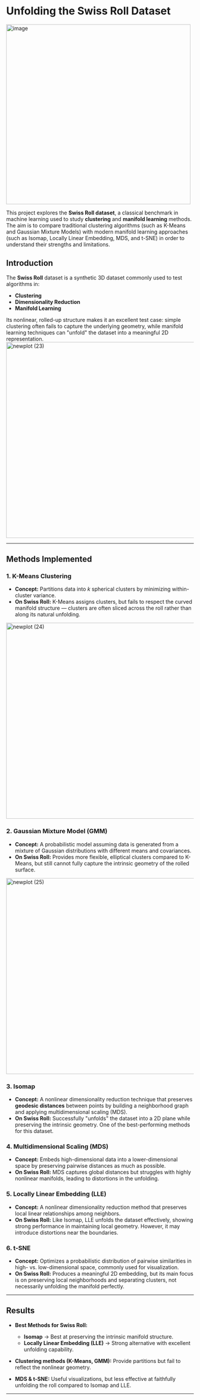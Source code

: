 # Unfolding the Swiss Roll Dataset

<img width="495" height="482" alt="image" src="https://github.com/user-attachments/assets/7cfd730a-5944-48b5-ae09-a7826208685f" />

This project explores the **Swiss Roll dataset**, a classical benchmark in machine learning used to study **clustering** and **manifold learning** methods.  
The aim is to compare traditional clustering algorithms (such as K-Means and Gaussian Mixture Models) with modern manifold learning approaches (such as Isomap, Locally Linear Embedding, MDS, and t-SNE) in order to understand their strengths and limitations.  


## Introduction 

The **Swiss Roll** dataset is a synthetic 3D dataset commonly used to test algorithms in:  
- **Clustering**  
- **Dimensionality Reduction**  
- **Manifold Learning**  

Its nonlinear, rolled-up structure makes it an excellent test case: simple clustering often fails to capture the underlying geometry, while manifold learning techniques can "unfold" the dataset into a meaningful 2D representation.  
<img width="1395" height="525" alt="newplot (23)" src="https://github.com/user-attachments/assets/8801813b-2ee8-4fd3-b48f-82612915ae78" />

---

## Methods Implemented

### 1. **K-Means Clustering**
- **Concept:** Partitions data into $k$ spherical clusters by minimizing within-cluster variance.  
- **On Swiss Roll:** K-Means assigns clusters, but fails to respect the curved manifold structure — clusters are often sliced across the roll rather than along its natural unfolding.  
<img width="1395" height="525" alt="newplot (24)" src="https://github.com/user-attachments/assets/eda45204-47ab-49f9-a6b6-3577478bb9db" />

### 2. **Gaussian Mixture Model (GMM)**
- **Concept:** A probabilistic model assuming data is generated from a mixture of Gaussian distributions with different means and covariances.  
- **On Swiss Roll:** Provides more flexible, elliptical clusters compared to K-Means, but still cannot fully capture the intrinsic geometry of the rolled surface.  
<img width="1395" height="525" alt="newplot (25)" src="https://github.com/user-attachments/assets/06c4cae0-a804-4e8b-9535-8397e962fc92" />

### 3. **Isomap**
- **Concept:** A nonlinear dimensionality reduction technique that preserves **geodesic distances** between points by building a neighborhood graph and applying multidimensional scaling (MDS).  
- **On Swiss Roll:** Successfully "unfolds" the dataset into a 2D plane while preserving the intrinsic geometry. One of the best-performing methods for this dataset.  

### 4. **Multidimensional Scaling (MDS)**
- **Concept:** Embeds high-dimensional data into a lower-dimensional space by preserving pairwise distances as much as possible.  
- **On Swiss Roll:** MDS captures global distances but struggles with highly nonlinear manifolds, leading to distortions in the unfolding.  

### 5. **Locally Linear Embedding (LLE)**
- **Concept:** A nonlinear dimensionality reduction method that preserves local linear relationships among neighbors.  
- **On Swiss Roll:** Like Isomap, LLE unfolds the dataset effectively, showing strong performance in maintaining local geometry. However, it may introduce distortions near the boundaries.  

### 6. **t-SNE**
- **Concept:** Optimizes a probabilistic distribution of pairwise similarities in high- vs. low-dimensional space, commonly used for visualization.  
- **On Swiss Roll:** Produces a meaningful 2D embedding, but its main focus is on preserving local neighborhoods and separating clusters, not necessarily unfolding the manifold perfectly.  

---


##  Results

- **Best Methods for Swiss Roll:**  
  - **Isomap** → Best at preserving the intrinsic manifold structure.  
  - **Locally Linear Embedding (LLE)** → Strong alternative with excellent unfolding capability.  

- **Clustering methods (K-Means, GMM):** Provide partitions but fail to reflect the nonlinear geometry.  
- **MDS & t-SNE:** Useful visualizations, but less effective at faithfully unfolding the roll compared to Isomap and LLE.  

---

